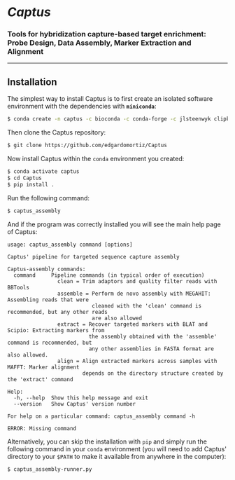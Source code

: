 # *Captus*
### Tools for hybridization capture-based target enrichment: Probe Design, Data Assembly, Marker Extraction and Alignment
___

## Installation

The simplest way to install Captus is to first create an isolated software environment with the dependencies with **`miniconda`**:

```bash
$ conda create -n captus -c bioconda -c conda-forge -c jlsteenwyk clipkit "python>=3.6" pandas plotly tqdm "perl-bioperl-core>=1.007002" bbmap fastqc mafft mmseqs2 megahit pigz vsearch
```

Then clone the Captus repository:

```bash
$ git clone https://github.com/edgardomortiz/Captus
```

Now install Captus within the `conda` environment you created:

```bash
$ conda activate captus
$ cd Captus
$ pip install .
```
Run the following command:
```bash
$ captus_assembly
```
And if the program was correctly installed you will see the main help page of Captus:
```text
usage: captus_assembly command [options]

Captus' pipeline for targeted sequence capture assembly

Captus-assembly commands:
  command     Pipeline commands (in typical order of execution)
                clean = Trim adaptors and quality filter reads with BBTools
                assemble = Perform de novo assembly with MEGAHIT: Assembling reads that were
                           cleaned with the 'clean' command is recommended, but any other reads
                           are also allowed
                extract = Recover targeted markers with BLAT and Scipio: Extracting markers from
                          the assembly obtained with the 'assemble' command is recommended, but
                          any other assemblies in FASTA format are also allowed.
                align = Align extracted markers across samples with MAFFT: Marker alignment
                        depends on the directory structure created by the 'extract' command

Help:
  -h, --help  Show this help message and exit
  --version   Show Captus' version number

For help on a particular command: captus_assembly command -h

ERROR: Missing command
```
Alternatively, you can skip the installation with `pip` and simply run the following command in your `conda` environment (you will need to add Captus' directory to your `$PATH` to make it available from anywhere in the computer):
```bash
$ captus_assembly-runner.py
```
